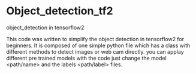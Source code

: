 # Object_detection_tf2
object_detection in tensorflow2

This code was written to simplify the object detection in tensorflow2 for beginners. It is composed of one simple python file which has a class with different methods to detect images or web cam directly.
you can applay different pre trained models with the code just change the model <path/name> and the labels <path/label> files.


